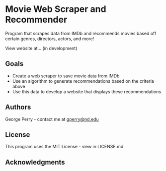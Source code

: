 # Movie Web Scraper and Recommender

Program that scrapes data from IMDb and recommends movies based off certain genres, directors, actors, and more!

View website at... (in development)

## Goals

* Create a web scraper to save movie data from IMDb
* Use an algorithm to generate recommendations based on the criteria above
* Use this data to develop a website that displays these recommendations

## Authors

George Perry - contact me at gperry@nd.edu

## License

This program uses the MIT License - view in LICENSE.md

## Acknowledgments
